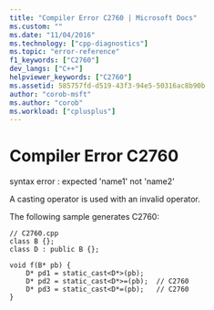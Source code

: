 ```yaml
---
title: "Compiler Error C2760 | Microsoft Docs"
ms.custom: ""
ms.date: "11/04/2016"
ms.technology: ["cpp-diagnostics"]
ms.topic: "error-reference"
f1_keywords: ["C2760"]
dev_langs: ["C++"]
helpviewer_keywords: ["C2760"]
ms.assetid: 585757fd-d519-43f3-94e5-50316ac8b90b
author: "corob-msft"
ms.author: "corob"
ms.workload: ["cplusplus"]
---
```

# Compiler Error C2760
syntax error : expected 'name1' not 'name2'  
  
 A casting operator is used with an invalid operator.  
  
 The following sample generates C2760:  
  
```  
// C2760.cpp  
class B {};  
class D : public B {};  
  
void f(B* pb) {  
    D* pd1 = static_cast<D*>(pb);  
    D* pd2 = static_cast<D*>=(pb);  // C2760  
    D* pd3 = static_cast<D*=(pb);   // C2760  
}  
```